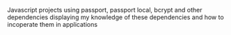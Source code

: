 Javascript projects using passport, passport local, bcrypt and other dependencies displaying my knowledge of these dependencies and how to incoperate them in applications
